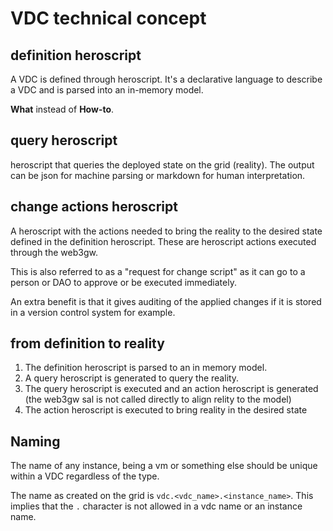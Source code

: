 # VDC technical concept

## definition heroscript

A VDC is defined through heroscript. It's a declarative language to describe a VDC and is parsed into an in-memory model.

**What** instead of **How-to**.

## query heroscript

heroscript that queries the deployed state on the grid (reality). The output can be json for machine parsing or markdown for human interpretation.

## change actions heroscript

A heroscript with the actions needed to bring the reality to the desired state defined in the definition heroscript.
These are heroscript actions executed through the web3gw.

This is also referred to as a "request for change script" as it can go to a person or DAO to approve or be executed immediately.

An extra benefit is that it gives auditing of the applied changes if it is stored in a version control system for example.

## from definition to reality

1. The definition heroscript is parsed to an in memory model.
2. A query heroscript is generated to query the reality.
3. The query heroscript is executed and an action heroscript is generated (the web3gw sal is not called directly to align relity to the model)
4. The action heroscript is executed to bring reality in the desired state

## Naming

The name of any instance, being a vm or something else should be unique within a VDC regardless of the type.

The name as created on the grid is `vdc.<vdc_name>.<instance_name>`. This implies that the `.` character is not allowed in a vdc name or an instance name.
